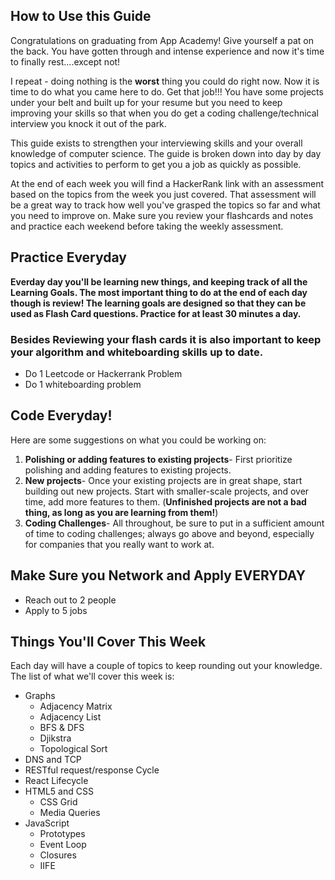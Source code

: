 ## How to Use this Guide
Congratulations on graduating from App Academy! Give yourself a pat on the back. You have gotten through and intense experience and now it's time to finally rest....except not! 

I repeat - doing nothing is the **worst** thing you could do right now. Now it is time to do what you came here to do. Get that job!!! You have some projects under your belt and built up for your resume but you need to keep improving your skills so that when you do get a coding challenge/technical interview you knock it out of the park.

This guide exists to strengthen your interviewing skills and your overall knowledge of computer science. The guide is broken down into day by day topics and activities to perform to get you a job as quickly as possible. 

At the end of each week you will find a HackerRank link with an assessment based on the topics from the week you just covered. That assessment will be a great way to track how well you've grasped the topics so far and what you need to improve on. Make sure you review your flashcards and notes and practice each weekend before taking the weekly assessment. 

## Practice Everyday

**Everday day you'll be learning new things, and keeping track of all the Learning Goals. The most important thing to do at the end of each day though is review! The learning goals are designed so that they can be used as Flash Card questions. Practice for at least 30 minutes a day.**

### Besides Reviewing your flash cards it is also important to keep your algorithm and whiteboarding skills up to date. 
* Do 1 Leetcode or Hackerrank Problem
* Do 1 whiteboarding problem

## Code Everyday!

Here are some suggestions on what you could be working on:

1. **Polishing or adding features to existing projects**- First prioritize polishing and adding features to existing projects.
1. **New projects**- Once your existing projects are in great shape, start building out new projects. Start with smaller-scale projects, and over time, add more features to them. (**Unfinished projects are not a bad thing, as long as you are learning from them!**)
1. **Coding Challenges**- All throughout, be sure to put in a sufficient amount of time to coding challenges; always go above and beyond, especially for companies that you really want to work at.

## Make Sure you Network and Apply EVERYDAY

* Reach out to 2 people
* Apply to 5 jobs

## Things You'll Cover This Week

Each day will have a couple of topics to keep rounding out your knowledge. The list of what we'll cover this week is:
  - Graphs
    - Adjacency Matrix
    - Adjacency List
    - BFS & DFS
    - Djikstra
    - Topological Sort
  - DNS and TCP
  - RESTful request/response Cycle
  - React Lifecycle
  - HTML5 and CSS
    - CSS Grid
    - Media Queries
  - JavaScript
    - Prototypes
    - Event Loop 
    - Closures
    - IIFE


